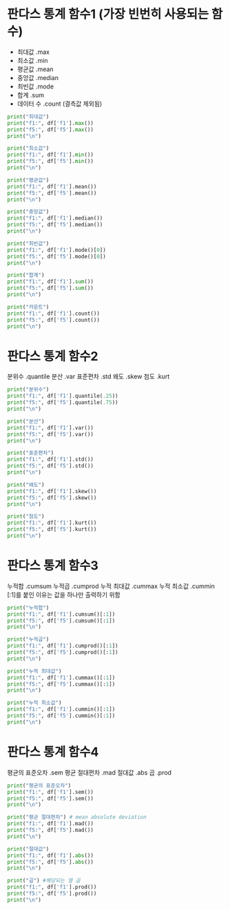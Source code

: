 # 판다스 통계 함수1 (가장 빈번히 사용되는 함수)
- 최대값 .max
- 최소값 .min
- 평균값 .mean
- 중앙값 .median
- 최빈값 .mode
- 합계 .sum
- 데이터 수 .count (결측값 제외됨)

```python
print("최대값")
print("f1:", df['f1'].max())
print("f5:", df['f5'].max())
print("\n")

print("최소값")
print("f1:", df['f1'].min())
print("f5:", df['f5'].min())
print("\n")

print("평균값")
print("f1:", df['f1'].mean())
print("f5:", df['f5'].mean())
print("\n")

print("중앙값")
print("f1:", df['f1'].median())
print("f5:", df['f5'].median())
print("\n")

print("최빈값")
print("f1:", df['f1'].mode()[0])
print("f5:", df['f5'].mode()[0])
print("\n")

print("합계")
print("f1:", df['f1'].sum())
print("f5:", df['f5'].sum())
print("\n")

print("카운트")
print("f1:", df['f1'].count())
print("f5:", df['f5'].count())
print("\n")
```

# 판다스 통계 함수2
분위수 .quantile
분산 .var
표준편차 .std
왜도 .skew
첨도 .kurt


```py
print("분위수")
print("f1:", df['f1'].quantile(.25))
print("f5:", df['f5'].quantile(.75))
print("\n")

print("분산")
print("f1:", df['f1'].var())
print("f5:", df['f5'].var())
print("\n")

print("표준편차")
print("f1:", df['f1'].std())
print("f5:", df['f5'].std())
print("\n")

print("왜도")
print("f1:", df['f1'].skew())
print("f5:", df['f5'].skew())
print("\n")

print("첨도")
print("f1:", df['f1'].kurt())
print("f5:", df['f5'].kurt())
print("\n")
```


# 판다스 통계 함수3
누적합 .cumsum
누적곱 .cumprod
누적 최대값 .cummax
누적 최소값 .cummin
[:1]를 붙인 이유는 값을 하나만 출력하기 위함


```py
print("누적합")
print("f1:", df['f1'].cumsum()[:1])
print("f5:", df['f5'].cumsum()[:1])
print("\n")

print("누적곱")
print("f1:", df['f1'].cumprod()[:1])
print("f5:", df['f5'].cumprod()[:1])
print("\n")

print("누적 최대값")
print("f1:", df['f1'].cummax()[:1])
print("f5:", df['f5'].cummax()[:1])
print("\n")

print("누적 최소값")
print("f1:", df['f1'].cummin()[:1])
print("f5:", df['f5'].cummin()[:1])
print("\n")
```



# 판다스 통계 함수4
평균의 표준오차 .sem
평균 절대편차 .mad
절대값 .abs
곱 .prod

```py
print("평균의 표준오차")
print("f1:", df['f1'].sem())
print("f5:", df['f5'].sem())
print("\n")

print("평균 절대편차") # mean absolute deviation
print("f1:", df['f1'].mad())
print("f5:", df['f5'].mad())
print("\n")

print("절대값")
print("f1:", df['f1'].abs())
print("f5:", df['f5'].abs())
print("\n")

print("곱") #해당되는 열 곱
print("f1:", df['f1'].prod()) 
print("f5:", df['f5'].prod()) 
print("\n")
```
